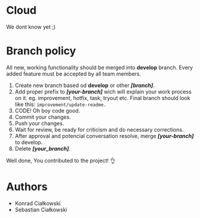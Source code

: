 # Cloud
We dont know yet ;)

# Branch policy

All new, working functionality should be merged into **develop** branch. Every added feature must 
be accepted by all team members.

  1. Create new branch based od **develop** or other ***[branch]***.
  2. Add proper prefix to ***[your-branch]*** wich will explain your work process on it. eg. improvement, hotfix, task, tryout etc. Final branch should look like this: ```improvement/update-readme.```
  3. CODE! Oh boy code good.
  4. Commit your changes.
  5. Push your changes.
  6. Wait for review, be ready for criticism and do necessary corrections.
  7. After approval and potencial conversation resolve, merge ***[your-branch]*** to develop.
  8. Delete ***[your_branch]***.

Well done, You contributed to the project! 👌

# Authors
- Konrad Ciałkowski
- Sebastian Ciałkowski